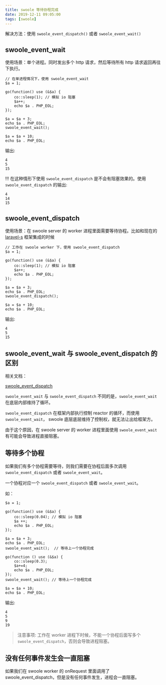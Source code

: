 ```yaml
---
title: swoole 等待协程完成
date: 2019-12-11 09:05:00
tags: [swoole]
---
```


解决方法：使用 `swoole_event_dispatch()` 或者 `swoole_event_wait()`


## swoole_event_wait

使用场景：单个进程。同时发出多个 http 请求，然后等待所有 http 请求返回再往下执行。

```
// 在单进程情况下，使用 swoole_event_wait
$a = 1;

go(function() use (&$a) {
    co::sleep(1); // 模拟 io 阻塞
    $a++;
    echo $a . PHP_EOL;
});

$a = $a + 3;
echo $a . PHP_EOL;
swoole_event_wait();

$a = $a + 10;
echo $a . PHP_EOL;
```

输出:

```
4
5
15
```

!!! 在这种情形下使用 `swoole_event_dispatch` 是不会有阻塞效果的。使用 `swoole_event_dispatch` 的输出:

```
4
14
15
```

## swoole_event_dispatch

使用场景：在 swoole server 的 worker 进程里面需要等待协程。比如和现在的 [laravel-s](https://github.com/hhxsv5/laravel-s) 框架集成的时候

```
// 工作在 swoole worker 下，使用 swoole_event_dispatch
$a = 1;

go(function() use (&$a) {
    co::sleep(1); // 模拟 io 阻塞
    $a++;
    echo $a . PHP_EOL;
});

$a = $a + 3;
echo $a . PHP_EOL;
swoole_event_dispatch();

$a = $a + 10;
echo $a . PHP_EOL;
```

输出:

```
4
5
15
```

## swoole_event_wait 与 swoole_event_dispatch 的区别

相关文档：

[swoole_event_dispatch](https://wiki.swoole.com/wiki/page/p-swoole_event_dispatch.html)

`swoole_event_wait` 与 `swoole_event_dispatch` 不同的是，`swoole_event_wait` 在底层内部维持了循环。

`swoole_event_dispatch` 在框架内部执行控制 reactor 的循环，而使用 `swoole_event_wait`，
swoole 底层底层维持了控制权，就无法让出给框架方。

由于这个原因，在 swoole server 的 worker 进程里面使用 `swoole_event_wait` 有可能会导致进程直接阻塞。


## 等待多个协程

如果我们有多个协程需要等待，则我们需要在协程后面多次调用 `swoole_event_dispatch` 或者 `swoole_event_wait`。

一个协程对应一个 `swoole_event_dispatch` 或者 `swoole_event_wait`。

如：

```
$a = 1;

go(function() use (&$a) {
    co::sleep(0.04); // 模拟 io 阻塞
    $a ++;
    echo $a . PHP_EOL;
});

$a = $a + 3;
echo $a . PHP_EOL;
swoole_event_wait();  // 等待上一个协程完成

go(function () use (&$a) {
    co::sleep(0.3);
    $a+=4;
    echo $a . PHP_EOL;
});
swoole_event_wait(); // 等待上一个协程完成

$a = $a + 10;
echo $a . PHP_EOL;
```

输出:

```
4
5
9
19
```

> 注意事项: 工作在 worker 进程下时候，不能一个协程后面写多个 `swoole_event_dispatch`，否则会导致进程阻塞。


## 没有任何事件发生会一直阻塞

如果我们在 swoole worker 的 onRequest 里面调用了 swoole_event_dispatch，但是没有任何事件发生，进程会一直阻塞。
